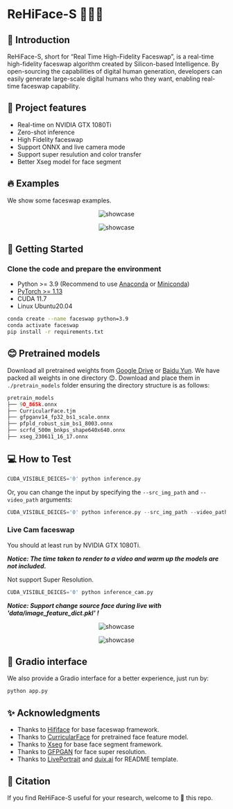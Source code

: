 # ReHiFace-S 🤖🤖🤖

## 🚀 Introduction

ReHiFace-S, short for “Real Time High-Fidelity Faceswap”, is a real-time high-fidelity faceswap algorithm created by Silicon-based Intelligence. By open-sourcing the capabilities of digital human generation, developers can easily generate large-scale digital humans who they want, enabling real-time faceswap capability.

## 💪 Project features

- Real-time on NVIDIA GTX 1080Ti
- Zero-shot inference
- High Fidelity faceswap
- Support ONNX and live camera mode
- Support super resulution and color transfer
- Better Xseg model for face segment

## 🔥 **Examples**

We show some faceswap examples. </br>
<p align="center">
  <img src="./assets/demo20.gif" alt="showcase">
  <br>
</p>
<p align="center">
  <img src="./assets/demo10.gif" alt="showcase">
  <br>
</p>

## 🔧 Getting Started

### Clone the code and prepare the environment

- Python >= 3.9 (Recommend to use [Anaconda](https://www.anaconda.com/download/#linux) or [Miniconda](https://docs.conda.io/en/latest/miniconda.html))
- [PyTorch >= 1.13](https://pytorch.org/)
- CUDA 11.7
- Linux Ubuntu20.04 </br>

```bash
conda create --name faceswap python=3.9
conda activate faceswap
pip install -r requirements.txt
```

## 😊 Pretrained models

Download all pretrained weights from [Google Drive](https://drive.google.com/drive/folders/1hVWFXPIDwACqoKKtgXAJubYC_H4k5njc?usp=drive_link) or [Baidu Yun](https://pan.baidu.com/s/1Bn47xOjZg-oU7_WyAHu3EQ?pwd=9bjo). We have packed all weights in one directory 😊. Download and place them in `./pretrain_models` folder ensuring the directory structure is as follows:</br>
```python
pretrain_models
├── 9O_865k.onnx
├── CurricularFace.tjm
├── gfpganv14_fp32_bs1_scale.onnx
├── pfpld_robust_sim_bs1_8003.onnx
├── scrfd_500m_bnkps_shape640x640.onnx
├── xseg_230611_16_17.onnx
```

## 💻 How to Test

```python
CUDA_VISIBLE_DEICES='0' python inference.py
```
Or, you can change the input by specifying the `--src_img_path` and `--video_path` arguments:
```python
CUDA_VISIBLE_DEICES='0' python inference.py --src_img_path --video_path
```

### Live Cam faceswap

You should at least run by NVIDIA GTX 1080Ti.  </br>

***Notice: The time taken to render to a video and warm up the models are not included.*** </br>

Not support Super Resolution. 
```python
CUDA_VISIBLE_DEICES='0' python inference_cam.py
```
***Notice: Support change source face during live with 'data/image_feature_dict.pkl' !***
<p align="center">
  <img src="./assets/cam_demo1.gif" alt="showcase">
  <br>
</p>
<p align="center">
  <img src="./assets/cam_demo2.gif" alt="showcase">
  <br>
</p>

##  🤗 Gradio interface

We also provide a Gradio interface for a better experience, just run by:

```bash
python app.py
```

## ✨ Acknowledgments

- Thanks to [Hififace](https://github.com/johannwyh/HifiFace) for base faceswap framework.<br>
- Thanks to [CurricularFace](https://github.com/HuangYG123/CurricularFace) for pretrained face feature model.<br>
- Thanks to [Xseg](https://github.com/iperov/DeepFaceLab/tree/master) for base face segment framework.
- Thanks to [GFPGAN](https://github.com/TencentARC/GFPGAN) for face super resolution.
- Thanks to [LivePortrait](https://github.com/KwaiVGI/LivePortrait) and [duix.ai](https://github.com/GuijiAI/duix.ai) for README template.

 
## 🌟 Citation 

If you find ReHiFace-S useful for your research, welcome to 🌟 this repo.

